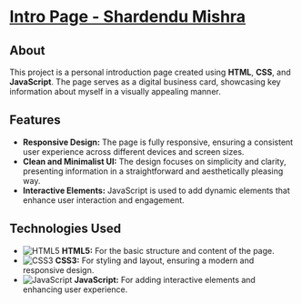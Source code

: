 # [Intro Page - Shardendu Mishra](https://intro-name-shardendu-mishra.netlify.app/)

## About

This project is a personal introduction page created using **HTML**, **CSS**, and **JavaScript**. The page serves as a digital business card, showcasing key information about myself in a visually appealing manner.

## Features
- **Responsive Design:** The page is fully responsive, ensuring a consistent user experience across different devices and screen sizes.
- **Clean and Minimalist UI:** The design focuses on simplicity and clarity, presenting information in a straightforward and aesthetically pleasing way.
- **Interactive Elements:** JavaScript is used to add dynamic elements that enhance user interaction and engagement.

## Technologies Used
- ![HTML5](https://img.icons8.com/color/20/000000/html-5.png) **HTML5:** For the basic structure and content of the page.
- ![CSS3](https://img.icons8.com/color/20/000000/css3.png) **CSS3:** For styling and layout, ensuring a modern and responsive design.
- ![JavaScript](https://img.icons8.com/color/20/000000/javascript.png) **JavaScript:** For adding interactive elements and enhancing user experience.
